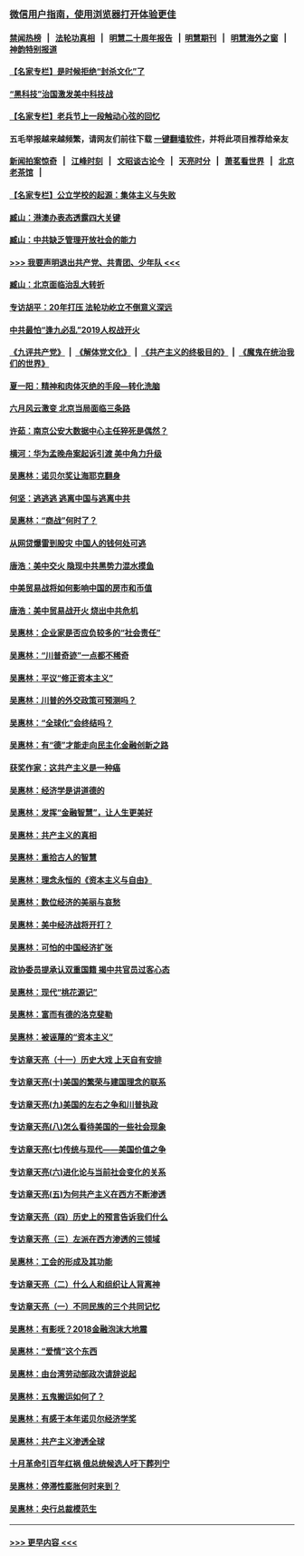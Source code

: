 ### [微信用户指南，使用浏览器打开体验更佳](https://github.com/gfw-breaker/banned-news1/blob/master/indexes/wechat-guide.md?t=0)
#### [禁闻热榜](热点新闻.md?t=0)  &nbsp;&nbsp;|&nbsp;&nbsp; [法轮功真相](https://github.com/gfw-breaker/truth/blob/master/README.md?t=0) &nbsp;&nbsp;|&nbsp;&nbsp; [明慧二十周年报告](https://github.com/gfw-breaker/mh-reports/blob/master/README.md?t=0) &nbsp;&nbsp;|&nbsp;&nbsp;[明慧期刊](https://github.com/gfw-breaker/mh-qikan) &nbsp;&nbsp;|&nbsp;&nbsp; [明慧海外之窗](https://github.com/gfw-breaker/mh-news/blob/master/README.md?t=0) &nbsp;&nbsp;|&nbsp;&nbsp; [神韵特别报道](https://github.com/gfw-breaker/mh-news/blob/master/shenyun.md?t=0)
#### [【名家专栏】是时候拒绝“封杀文化”了](../pages/nsc423/n11814093.md?t=02160955) 
#### [“黑科技”治国激发美中科技战](../pages/nsc423/n11638056.md?t=02160955) 
#### [【名家专栏】老兵节上一段触动心弦的回忆](../pages/nsc423/n11646016.md?t=02160955) 
#### 五毛举报越来越频繁，请网友们前往下载 [一键翻墙软件](https://github.com/gfw-breaker/ssr-accounts)，并将此项目推荐给亲友
#### [新闻拍案惊奇](https://github.com/gfw-breaker/banned-news1/blob/master/pages/link4.md) &nbsp;&nbsp;|&nbsp;&nbsp; [江峰时刻](https://github.com/gfw-breaker/banned-news1/blob/master/pages/link4.md) &nbsp;&nbsp;|&nbsp;&nbsp; [文昭谈古论今](https://github.com/gfw-breaker/banned-news1/blob/master/pages/link4.md) &nbsp;&nbsp;|&nbsp;&nbsp; [天亮时分](https://github.com/gfw-breaker/banned-news1/blob/master/pages/link4.md) &nbsp;&nbsp;|&nbsp;&nbsp; [萧茗看世界](https://github.com/gfw-breaker/banned-news1/blob/master/pages/link4.md) &nbsp;&nbsp;|&nbsp;&nbsp; [北京老茶馆](https://github.com/gfw-breaker/banned-news1/blob/master/pages/link4.md) &nbsp;&nbsp;|&nbsp;&nbsp; 
#### [【名家专栏】公立学校的起源：集体主义与失败](../pages/nsc423/n11601833.md?t=02160955) 
#### [臧山：港澳办表态透露四大关键](../pages/nsc423/n11421628.md?t=02160955) 
#### [臧山：中共缺乏管理开放社会的能力](../pages/nsc423/n11407457.md?t=02160955) 
#### [>>> 我要声明退出共产党、共青团、少年队 <<<](https://github.com/begood0513/goodnews/blob/master/quit/letter.md) 
#### [臧山：北京面临治乱大转折](../pages/nsc423/n11406895.md?t=02160955) 
#### [专访胡平：20年打压 法轮功屹立不倒意义深远](../pages/nsc423/n11398800.md?t=02160955) 
#### [中共最怕“逢九必乱”2019人权战开火](../pages/nsc423/n11385248.md?t=02160955) 
#### [《九评共产党》](https://github.com/begood0513/9ping.md/blob/master/README.md) &nbsp;|&nbsp; [《解体党文化》](../../../../jtdwh.md/blob/master/README.md)  &nbsp;|&nbsp; [《共产主义的终极目的》](../../../../gczydzjmd.md/blob/master/README.md) &nbsp;|&nbsp; [《魔鬼在统治我们的世界》](../../../../mgztzwmdsj.md/blob/master/README.md) 
#### [夏一阳：精神和肉体灭绝的手段—转化洗脑](../pages/nsc423/n11368250.md?t=02160955) 
#### [六月风云激变 北京当局面临三条路](../pages/nsc423/n11313668.md?t=02160955) 
#### [许茹：南京公安大数据中心主任猝死是偶然？](../pages/nsc423/n11064744.md?t=02160955) 
#### [横河：华为孟晚舟案起诉引渡 美中角力升级](../pages/nsc423/n11027230.md?t=02160955) 
#### [吴惠林：诺贝尔奖让海耶克翻身](../pages/nsc423/n10890049.md?t=02160955) 
#### [何坚：逃逃逃 逃离中国与逃离中共](../pages/nsc423/n10592891.md?t=02160955) 
#### [吴惠林：“商战”何时了？](../pages/nsc423/n10573558.md?t=02160955) 
#### [从网贷爆雷到股灾 中国人的钱何处可逃](../pages/nsc423/n10572800.md?t=02160955) 
#### [唐浩：美中交火 隐现中共黑势力混水摸鱼](../pages/nsc423/n10544040.md?t=02160955) 
#### [中美贸易战将如何影响中国的房市和币值](../pages/nsc423/n10543697.md?t=02160955) 
#### [唐浩：美中贸易战开火 烧出中共危机](../pages/nsc423/n10540126.md?t=02160955) 
#### [吴惠林：企业家是否应负较多的“社会责任”](../pages/nsc423/n10535022.md?t=02160955) 
#### [吴惠林：“川普奇迹”一点都不稀奇](../pages/nsc423/n10512808.md?t=02160955) 
#### [吴惠林：平议“修正资本主义”](../pages/nsc423/n10495724.md?t=02160955) 
#### [吴惠林：川普的外交政策可预测吗？](../pages/nsc423/n10462387.md?t=02160955) 
#### [吴惠林：“全球化”会终结吗？](../pages/nsc423/n10452838.md?t=02160955) 
#### [吴惠林：有“德”才能走向民主化金融创新之路](../pages/nsc423/n10432292.md?t=02160955) 
#### [获奖作家：这共产主义是一种癌](../pages/nsc423/n10431541.md?t=02160955) 
#### [吴惠林：经济学是讲道德的](../pages/nsc423/n10398014.md?t=02160955) 
#### [吴惠林：发挥“金融智慧”，让人生更美好](../pages/nsc423/n10375019.md?t=02160955) 
#### [吴惠林：共产主义的真相](../pages/nsc423/n10351394.md?t=02160955) 
#### [吴惠林：重拾古人的智慧](../pages/nsc423/n10337691.md?t=02160955) 
#### [吴惠林：理念永恒的《资本主义与自由》](../pages/nsc423/n10316274.md?t=02160955) 
#### [吴惠林：数位经济的美丽与哀愁](../pages/nsc423/n10292946.md?t=02160955) 
#### [吴惠林：美中经济战将开打？](../pages/nsc423/n10258825.md?t=02160955) 
#### [吴惠林：可怕的中国经济扩张](../pages/nsc423/n10219147.md?t=02160955) 
#### [政协委员提承认双重国籍 揭中共官员过客心态](../pages/nsc423/n10208809.md?t=02160955) 
#### [吴惠林：现代“桃花源记”](../pages/nsc423/n10185234.md?t=02160955) 
#### [吴惠林：富而有德的洛克斐勒](../pages/nsc423/n10142264.md?t=02160955) 
#### [吴惠林：被诬蔑的“资本主义”](../pages/nsc423/n10124816.md?t=02160955) 
#### [专访章天亮（十一）历史大戏 上天自有安排](../pages/nsc423/n10094905.md?t=02160955) 
#### [专访章天亮(十)美国的繁荣与建国理念的联系](../pages/nsc423/n10094899.md?t=02160955) 
#### [专访章天亮(九)美国的左右之争和川普执政](../pages/nsc423/n10094889.md?t=02160955) 
#### [专访章天亮(八)怎么看待美国的一些社会现象](../pages/nsc423/n10094857.md?t=02160955) 
#### [专访章天亮(七)传统与现代——美国价值之争](../pages/nsc423/n10093140.md?t=02160955) 
#### [专访章天亮(六)进化论与当前社会变化的关系](../pages/nsc423/n10092036.md?t=02160955) 
#### [专访章天亮(五)为何共产主义在西方不断渗透](../pages/nsc423/n10083620.md?t=02160955) 
#### [专访章天亮（四）历史上的预言告诉我们什么](../pages/nsc423/n10083606.md?t=02160955) 
#### [专访章天亮（三）左派在西方渗透的三领域](../pages/nsc423/n10081115.md?t=02160955) 
#### [吴惠林：工会的形成及其功能](../pages/nsc423/n10080633.md?t=02160955) 
#### [专访章天亮（二）什么人和组织让人背离神](../pages/nsc423/n10076637.md?t=02160955) 
#### [专访章天亮（一）不同民族的三个共同记忆](../pages/nsc423/n10074188.md?t=02160955) 
#### [吴惠林：有影呒？2018金融泡沫大地震](../pages/nsc423/n10040534.md?t=02160955) 
#### [吴惠林：“爱情”这个东西](../pages/nsc423/n10019423.md?t=02160955) 
#### [吴惠林：由台湾劳动部政次请辞说起](../pages/nsc423/n9979679.md?t=02160955) 
#### [吴惠林：五鬼搬运如何了？](../pages/nsc423/n9925338.md?t=02160955) 
#### [吴惠林：有感于本年诺贝尔经济学奖](../pages/nsc423/n9871883.md?t=02160955) 
#### [吴惠林：共产主义渗透全球](../pages/nsc423/n9812748.md?t=02160955) 
#### [十月革命引百年红祸 俄总统候选人吁下葬列宁](../pages/nsc423/n9810182.md?t=02160955) 
#### [吴惠林：停滞性膨胀何时来到？](../pages/nsc423/n9764136.md?t=02160955) 
#### [吴惠林：央行总裁模范生](../pages/nsc423/n9728134.md?t=02160955) 

----
#### [ >>> 更早内容 <<< ](../indexes/nsc423-earlier.md)
